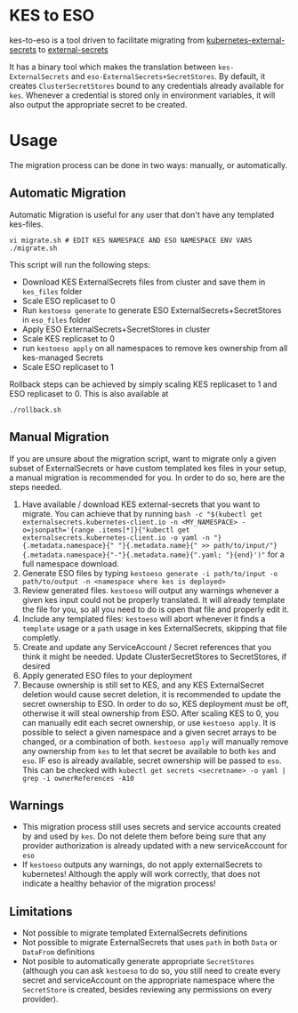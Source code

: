 # KES to ESO
kes-to-eso is a tool driven to facilitate migrating from [kubernetes-external-secrets](https://github.com/external-secrets/kubernetes-external-secrets) to [external-secrets](https://github-com/external-secrets/external-secrets)

It has a binary tool which makes the translation between `kes-ExternalSecrets` and `eso-ExternalSecrets+SecretStores`. By default, it creates `ClusterSecretStores` bound to any credentials already available for `kes`. Whenever a credential is stored only in environment variables, it will also output the appropriate secret to be created.

# Usage

The migration process can be done in two ways: manually, or automatically.

## Automatic Migration

Automatic Migration is useful for any user that don't have any templated kes-files.

```
vi migrate.sh # EDIT KES NAMESPACE AND ESO NAMESPACE ENV VARS
./migrate.sh
```

This script will run the following steps:
 * Download KES ExternalSecrets files from cluster and save them in `kes_files` folder
 * Scale ESO replicaset to 0
 * Run `kestoeso generate` to generate ESO ExternalSecrets+SecretStores in `eso_files` folder
 * Apply ESO ExternalSecrets+SecretStores in cluster
 * Scale KES replicaset to 0
 * run `kestoeso apply` on all namespaces to remove kes ownership from all kes-managed Secrets
*  Scale ESO replicaset to 1

Rollback steps can be achieved by simply scaling KES replicaset to 1 and ESO replicaset to 0. This is also available at

```
./rollback.sh
```

## Manual Migration

If you are unsure about the migration script, want to migrate only a given subset of ExternalSecrets or have custom templated kes files in your setup, a manual migration is recommended for you. In order to do so, here are the steps needed.

1) Have available / download KES external-secrets that you want to migrate. You can achieve that by running `bash -c "$(kubectl get externalsecrets.kubernetes-client.io -n <MY_NAMESPACE> -o=jsonpath='{range .items[*]}{"kubectl get externalsecrets.kubernetes-client.io -o yaml -n "}{.metadata.namespace}{" "}{.metadata.name}{" >> path/to/input/"}{.metadata.namespace}{"-"}{.metadata.name}{".yaml; "}{end}')"` for a full namespace download.
2) Generate ESO files by typing `kestoeso generate -i path/to/input -o path/to/output -n <namespace where kes is deployed>`
3) Review generated files. `kestoeso` will output any warnings whenever a given kes input could not be properly translated. It will already template the file for you, so all you need to do is open that file and properly edit it.
4) Include any templated files: `kestoeso` will abort whenever it finds a `template` usage or a `path` usage in kes ExternalSecrets, skipping that file completly.
5) Create and update any ServiceAccount / Secret references that you think it might be needed. Update ClusterSecretStores to SecretStores, if desired
6) Apply generated ESO files to your deployment
7) Because ownership is still set to KES, and any KES ExternalSecret deletion would cause secret deletion, it is recommended to update the secret ownership to ESO. In order to do so, KES deployment must be off, otherwise it will steal ownership from ESO. After scaling KES to 0, you can manually edit each secret ownership, or use `kestoeso apply`. It is possible to select a given namespace and a given secret arrays to be changed, or a combination of both. `kestoeso apply` will manually remove any ownership from `kes` to let that secret be available to both `kes` and `eso`. IF eso is already available, secret ownership will be passed to `eso`. This can be checked with `kubectl get secrets <secretname> -o yaml | grep -i ownerReferences -A10`


## Warnings
* This migration process still uses secrets and service accounts created by and used by `kes`. Do not delete them before being sure that any provider authorization is already updated with a new serviceAccount for `eso`
* If `kestoeso` outputs any warnings, do not apply externalSecrets to kubernetes! Although the apply will work correctly, that does not indicate a healthy behavior of the migration process!
## Limitations
* Not possible to migrate templated ExternalSecrets definitions
* Not possible to migrate ExternalSecrets that uses `path` in both `Data` or `DataFrom` definitions
* Not posible to automatically generate appropriate `SecretStores` (although you can ask `kestoeso` to do so, you still need to create every secret and serviceAccount on the appropriate namespace where the `SecretStore` is created, besides reviewing any permissions on every provider).
